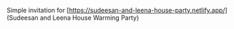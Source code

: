 Simple invitation for [https://sudeesan-and-leena-house-party.netlify.app/] (Sudeesan and Leena House Warming Party)
